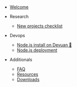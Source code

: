 - [Welcome](/)
- Research
  - [New projects checklist](research/new_project.md)
- Devops
  - [Node.js install on Devuan 💫](devops/node_install.md)
  - [Node.js deployment](devops/node_deploy.md)

- Additionals
  - [FAQ](overview/faq.md)
  - [Resources](overview/resources.md)
  - [Downloads](overview/download.md)
